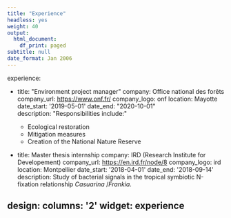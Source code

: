 ```yaml
---
title: "Experience"
headless: yes
weight: 40
output:
  html_document:
    df_print: paged
subtitle: null
date_format: Jan 2006
---
```

experience: 
- title: "Environment project manager" 
    company: Office national des forêts  
  company_url: https://www.onf.fr/
  company_logo: onf 
  location: Mayotte 
  date_start: '2019-05-01' 
  date_end: "2020-10-01"  
  description: "Responsibilities include:" 
    * Ecological restoration 
    * Mitigation measures 
    * Creation of the National Nature Reserve 
     
- title: Master thesis internship 
    company: IRD (Research Institute for Developement) 
  company_url: https://en.ird.fr/node/8 
  company_logo: ird 
  location: Montpellier 
  date_start: '2018-04-01' 
  date_end: '2018-09-14' 
  description: Study of bacterial signals in the tropical symbiotic N-fixation relationship *Casuarina* /*Frankia*. 

design: 
  columns: '2' 
widget: experience
---
